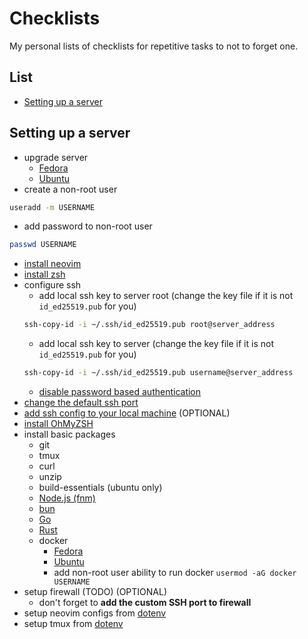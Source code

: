 # Checklists

My personal lists of checklists for repetitive tasks to not to forget one.

## List

- [Setting up a server](#setting-up-a-server)

## Setting up a server

- upgrade server
  - [Fedora](https://docs.fedoraproject.org/en-US/quick-docs/upgrading-fedora-offline/)
  - [Ubuntu](https://ubuntu.com/server/docs/how-to-upgrade-your-release)
- create a non-root user

```bash
useradd -m USERNAME
```

- add password to non-root user

```bash
passwd USERNAME
```

- [install neovim](https://github.com/neovim/neovim/blob/master/INSTALL.md)
- [install zsh](https://github.com/ohmyzsh/ohmyzsh/wiki/Installing-ZSH)
- configure ssh
  - add local ssh key to server root (change the key file if it is not `id_ed25519.pub` for you)
  ```bash
  ssh-copy-id -i ~/.ssh/id_ed25519.pub root@server_address
  ```
  - add local ssh key to server (change the key file if it is not `id_ed25519.pub` for you)
  ```bash
  ssh-copy-id -i ~/.ssh/id_ed25519.pub username@server_address
  ```
  - [disable password based authentication](https://linuxhandbook.com/ssh-disable-password-authentication/)
- [change the default ssh port](https://linuxize.com/post/how-to-change-ssh-port-in-linux/)
- [add ssh config to your local machine](https://linuxize.com/post/using-the-ssh-config-file/) (OPTIONAL)
- [install OhMyZSH](https://ohmyz.sh/#install)
- install basic packages
  - git
  - tmux
  - curl
  - unzip
  - build-essentials (ubuntu only)
  - [Node.js (fnm)](https://github.com/Schniz/fnm)
  - [bun](https://bun.sh/docs/installation#macos-and-linux)
  - [Go](https://go.dev/doc/install)
  - [Rust](https://www.rust-lang.org/tools/install)
  - docker
    - [Fedora](https://developer.fedoraproject.org/tools/docker/docker-installation.html)
    - [Ubuntu](https://www.digitalocean.com/community/tutorials/how-to-install-and-use-docker-on-ubuntu-22-04)
    - add non-root user ability to run docker `usermod -aG docker USERNAME`
- setup firewall (TODO) (OPTIONAL)
  - don't forget to **add the custom SSH port to firewall**
- setup neovim configs from [dotenv](https://github.com/aigic8/dotenv)
- setup tmux from [dotenv](https://github.com/aigic8/dotenv)
